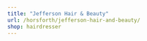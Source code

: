 ```yaml
---
title: "Jefferson Hair & Beauty"
url: /horsforth/jefferson-hair-and-beauty/
shop: hairdresser
---
```

